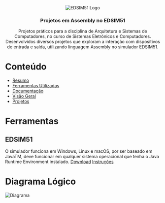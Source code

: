 <div align="center" style="text-align: center">
<img src="https://dapj.org/wp-content/uploads/2015/04/edsim51-8051-Simulator.png" alt="EDSIM51 Logo"/>
<h3>Projetos em Assembly no EDSIM51</h3>
<p>
  Projetos práticos para a disciplina de Arquitetura e Sistemas de Computadores, no curso de Sistemas Eletrónicos e Computadores. Desenvolvidos diversos projetos que exploram a interação com dispositivos de entrada e saída, utilizando linguagem Assembly no simulador EDSIM51. 
</p>
</div>

# Conteúdo

- [Resumo](#Resumo)
- [Ferramentas Utilizadas](#Ferramentas)
- [Documentação](#Documentação)
- [Visão Geral](#Geral)
- [Projetos](#Projetos)


# Ferramentas

## EDSIM51
O simulador funciona em Windows, Linux e macOS, por ser baseado em JavaTM, deve funcionar em qualquer sistema operacional que tenha o Java Runtime Environment instalado.
[Download](https://sourceforge.net/projects/edsim51/)
[Instruções](https://edsim51.com/installation-instructions/)


# Diagrama Lógico
<img src="https://edsim51.wordpress.com/wp-content/uploads/2024/08/logicdiagram.png?w=961" alt="Diagrama"/>

